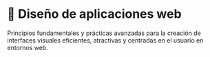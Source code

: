 # 🎨 Diseño de aplicaciones web

Principios fundamentales y prácticas avanzadas para la creación de interfaces visuales eficientes, atractivas y centradas en el usuario en entornos web.
